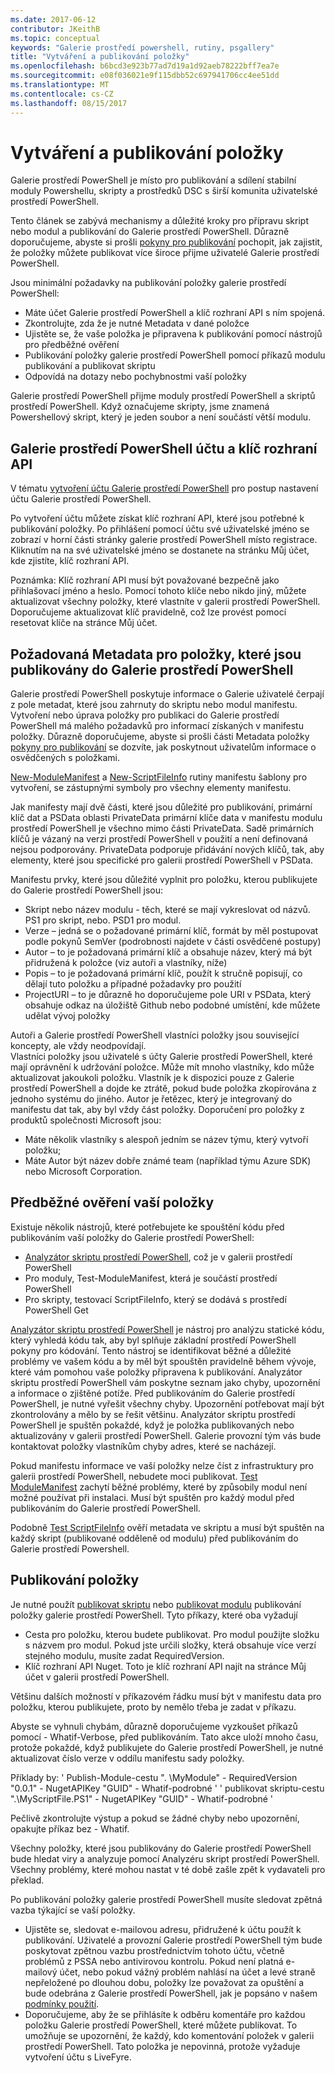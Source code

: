```yaml
---
ms.date: 2017-06-12
contributor: JKeithB
ms.topic: conceptual
keywords: "Galerie prostředí powershell, rutiny, psgallery"
title: "Vytváření a publikování položky"
ms.openlocfilehash: b6bcd3e923b77ad7d19a1d92aeb78222bff7ea7e
ms.sourcegitcommit: e08f036021e9f115dbb52c697941706cc4ee51dd
ms.translationtype: MT
ms.contentlocale: cs-CZ
ms.lasthandoff: 08/15/2017
---
```

# <a name="creating-and-publishing-an-item"></a>Vytváření a publikování položky 
Galerie prostředí PowerShell je místo pro publikování a sdílení stabilní moduly Powershellu, skripty a prostředků DSC s širší komunita uživatelské prostředí PowerShell.    

Tento článek se zabývá mechanismy a důležité kroky pro přípravu skript nebo modul a publikování do Galerie prostředí PowerShell.
Důrazně doporučujeme, abyste si prošli [pokyny pro publikování](https://msdn.microsoft.com/en-us/powershell/gallery/psgallery/psgallery-PublishingGuidelines) pochopit, jak zajistit, že položky můžete publikovat více široce přijme uživatelé Galerie prostředí PowerShell. 

Jsou minimální požadavky na publikování položky galerie prostředí PowerShell:

* Máte účet Galerie prostředí PowerShell a klíč rozhraní API s ním spojená.
* Zkontrolujte, zda že je nutné Metadata v dané položce
* Ujistěte se, že vaše položka je připravena k publikování pomocí nástrojů pro předběžné ověření
* Publikování položky galerie prostředí PowerShell pomocí příkazů modulu publikování a publikovat skriptu
* Odpovídá na dotazy nebo pochybnostmi vaší položky
 
Galerie prostředí PowerShell přijme moduly prostředí PowerShell a skriptů prostředí PowerShell. Když označujeme skripty, jsme znamená Powershellový skript, který je jeden soubor a není součástí větší modulu. 

## <a name="powershell-gallery-account-and-api-key"></a>Galerie prostředí PowerShell účtu a klíč rozhraní API
V tématu [vytvoření účtu Galerie prostředí PowerShell](https://msdn.microsoft.com/en-us/powershell/gallery/psgallery/psgallery_creating_an_account) pro postup nastavení účtu Galerie prostředí PowerShell. 

Po vytvoření účtu můžete získat klíč rozhraní API, které jsou potřebné k publikování položky.
Po přihlášení pomocí účtu své uživatelské jméno se zobrazí v horní části stránky galerie prostředí PowerShell místo registrace. Kliknutím na na své uživatelské jméno se dostanete na stránku Můj účet, kde zjistíte, klíč rozhraní API. 

Poznámka: Klíč rozhraní API musí být považované bezpečně jako přihlašovací jméno a heslo. Pomocí tohoto klíče nebo nikdo jiný, můžete aktualizovat všechny položky, které vlastníte v galerii prostředí PowerShell. Doporučujeme aktualizovat klíč pravidelně, což lze provést pomocí resetovat klíče na stránce Můj účet.

## <a name="required-metadata-for-items-published-to-the-powershell-gallery"></a>Požadovaná Metadata pro položky, které jsou publikovány do Galerie prostředí PowerShell

Galerie prostředí PowerShell poskytuje informace o Galerie uživatelé čerpají z pole metadat, které jsou zahrnuty do skriptu nebo modul manifestu.
Vytvoření nebo úprava položky pro publikaci do Galerie prostředí PowerShell má malého požadavků pro informací získaných v manifestu položky. Důrazně doporučujeme, abyste si prošli části Metadata položky [pokyny pro publikování](https://msdn.microsoft.com/en-us/powershell/gallery/psgallery/psgallery-PublishingGuidelines) se dozvíte, jak poskytnout uživatelům informace o osvědčených s položkami. 

[New-ModuleManifest](https://msdn.microsoft.com/en-us/powershell/gallery/psget/module/ModuleManifest-Reference) a [New-ScriptFileInfo](https://msdn.microsoft.com/en-us/powershell/gallery/psget/script/psget_new-scriptfileinfo) rutiny manifestu šablony pro vytvoření, se zástupnými symboly pro všechny elementy manifestu. 

Jak manifesty mají dvě části, které jsou důležité pro publikování, primární klíč dat a PSData oblasti PrivateData primární klíče data v manifestu modulu prostředí PowerShell je všechno mimo části PrivateData. Sadě primárních klíčů je vázaný na verzi prostředí PowerShell v použití a není definovaná nejsou podporovány. PrivateData podporuje přidávání nových klíčů, tak, aby elementy, které jsou specifické pro galerii prostředí PowerShell v PSData.


Manifestu prvky, které jsou důležité vyplnit pro položku, kterou publikujete do Galerie prostředí PowerShell jsou:  

* Skript nebo název modulu - těch, které se mají vykreslovat od názvů. PS1 pro skript, nebo. PSD1 pro modul.
* Verze – jedná se o požadované primární klíč, formát by měl postupovat podle pokynů SemVer (podrobnosti najdete v části osvědčené postupy)
* Autor – to je požadovaná primární klíč a obsahuje název, který má být přidružená k položce (viz autoři a vlastníky, níže)
* Popis – to je požadovaná primární klíč, použít k stručně popisují, co dělají tuto položku a případné požadavky pro použití
* ProjectURI – to je důrazně ho doporučujeme pole URI v PSData, který obsahuje odkaz na úložiště Github nebo podobné umístění, kde můžete udělat vývoj položky

Autoři a Galerie prostředí PowerShell vlastníci položky jsou související koncepty, ale vždy neodpovídají.  
Vlastníci položky jsou uživatelé s účty Galerie prostředí PowerShell, které mají oprávnění k udržování položce. Může mít mnoho vlastníky, kdo může aktualizovat jakoukoli položku. Vlastník je k dispozici pouze z Galerie prostředí PowerShell a dojde ke ztrátě, pokud bude položka zkopírována z jednoho systému do jiného. Autor je řetězec, který je integrovaný do manifestu dat tak, aby byl vždy část položky. Doporučení pro položky z produktů společnosti Microsoft jsou:

* Máte několik vlastníky s alespoň jedním se název týmu, který vytvoří položku; 
* Máte Autor být název dobře známé team (například týmu Azure SDK) nebo Microsoft Corporation.


## <a name="pre-validate-your-item"></a>Předběžné ověření vaší položky

Existuje několik nástrojů, které potřebujete ke spouštění kódu před publikováním vaší položky do Galerie prostředí PowerShell:

* [Analyzátor skriptu prostředí PowerShell](https://www.powershellgallery.com/packages/PSScriptAnalyzer/), což je v galerii prostředí PowerShell
* Pro moduly, Test-ModuleManifest, která je součástí prostředí PowerShell
* Pro skripty, testovací ScriptFileInfo, který se dodává s prostředí PowerShell Get

[Analyzátor skriptu prostředí PowerShell](https://www.powershellgallery.com/packages/PSScriptAnalyzer/) je nástroj pro analýzu statické kódu, který vyhledá kódu tak, aby byl splňuje základní prostředí PowerShell pokyny pro kódování. Tento nástroj se identifikovat běžné a důležité problémy ve vašem kódu a by měl být spouštěn pravidelně během vývoje, které vám pomohou vaše položky připravena k publikování. Analyzátor skriptu prostředí PowerShell vám poskytne seznam jako chyby, upozornění a informace o zjištěné potíže. Před publikováním do Galerie prostředí PowerShell, je nutné vyřešit všechny chyby. Upozornění potřebovat mají být zkontrolovány a mělo by se řešit většinu.
Analyzátor skriptu prostředí PowerShell je spuštěn pokaždé, když je položka publikovaných nebo aktualizovány v galerii prostředí PowerShell. Galerie provozní tým vás bude kontaktovat položky vlastníkům chyby adres, které se nacházejí. 

Pokud manifestu informace ve vaší položky nelze číst z infrastruktury pro galerii prostředí PowerShell, nebudete moci publikovat. 
[Test ModuleManifest](https://msdn.microsoft.com/en-us/powershell/reference/5.1/microsoft.powershell.core/test-modulemanifest) zachytí běžné problémy, které by způsobily modul není možné používat při instalaci. Musí být spuštěn pro každý modul před publikováním do Galerie prostředí PowerShell. 

Podobně [Test ScriptFileInfo](https://msdn.microsoft.com/en-us/powershell/gallery/psget/script/psget_test-scriptfileinfo) ověří metadata ve skriptu a musí být spuštěn na každý skript (publikované odděleně od modulu) před publikováním do Galerie prostředí Powershell. 


## <a name="publishing-items"></a>Publikování položky

Je nutné použít [publikovat skriptu](https://msdn.microsoft.com/en-us/powershell/gallery/psget/script/psget_publish-script) nebo [publikovat modulu](https://msdn.microsoft.com/en-us/powershell/gallery/psget/module/psget_publish-module) publikování položky galerie prostředí PowerShell.
Tyto příkazy, které oba vyžadují 

* Cesta pro položku, kterou budete publikovat. Pro modul použijte složku s názvem pro modul. Pokud jste určili složky, která obsahuje více verzí stejného modulu, musíte zadat RequiredVersion.
* Klíč rozhraní API Nuget. Toto je klíč rozhraní API najít na stránce Můj účet v galerii prostředí PowerShell.

Většinu dalších možností v příkazovém řádku musí být v manifestu data pro položku, kterou publikujete, proto by nemělo třeba je zadat v příkazu. 

Abyste se vyhnuli chybám, důrazně doporučujeme vyzkoušet příkazů pomocí - Whatif-Verbose, před publikováním. Tato akce uloží mnoho času, protože pokaždé, když publikujete do Galerie prostředí PowerShell, je nutné aktualizovat číslo verze v oddílu manifestu sady položky. 

Příklady by: ' Publish-Module-cestu ". \MyModule" - RequiredVersion "0.0.1" - NugetAPIKey "GUID" - Whatif-podrobné ' ' publikovat skriptu-cestu ".\MyScriptFile.PS1" - NugetAPIKey "GUID" - Whatif-podrobné '

Pečlivě zkontrolujte výstup a pokud se žádné chyby nebo upozornění, opakujte příkaz bez - Whatif.

Všechny položky, které jsou publikovány do Galerie prostředí PowerShell bude hledat viry a analyzuje pomocí Analyzéru skript prostředí PowerShell. Všechny problémy, které mohou nastat v té době zašle zpět k vydavateli pro překlad.  

Po publikování položky galerie prostředí PowerShell musíte sledovat zpětná vazba týkající se vaší položky.

* Ujistěte se, sledovat e-mailovou adresu, přidružené k účtu použít k publikování.
Uživatelé a provozní Galerie prostředí PowerShell tým bude poskytovat zpětnou vazbu prostřednictvím tohoto účtu, včetně problémů z PSSA nebo antivirovou kontrolu.
Pokud není platná e-mailový účet, nebo pokud vážný problém nahlásí na účet a levé straně nepřeložené po dlouhou dobu, položky lze považovat za opuštění a bude odebrána z Galerie prostředí PowerShell, jak je popsáno v našem [podmínky použití](https://www.powershellgallery.com/policies/Terms).  
* Doporučujeme, aby že se přihlásíte k odběru komentáře pro každou položku Galerie prostředí PowerShell, které můžete publikovat. To umožňuje se upozornění, že každý, kdo komentování položek v galerii prostředí PowerShell. Tato položka je nepovinná, protože vyžaduje vytvoření účtu s LiveFyre.     

